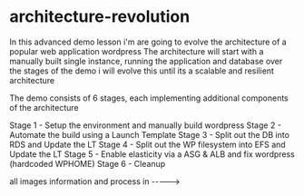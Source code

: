 # architecture-revolution
In this advanced demo lesson i'm are going to evolve the architecture of a popular web application wordpress The architecture will start with a manually built single instance, running the application and database over the stages of the demo i will evolve this until its a scalable and resilient architecture

The demo consists of 6 stages, each implementing additional components of the architecture

Stage 1 - Setup the environment and manually build wordpress
Stage 2 - Automate the build using a Launch Template
Stage 3 - Split out the DB into RDS and Update the LT
Stage 4 - Split out the WP filesystem into EFS and Update the LT
Stage 5 - Enable elasticity via a ASG & ALB and fix wordpress (hardcoded WPHOME)
Stage 6 - Cleanup

all images information and process in -----> 